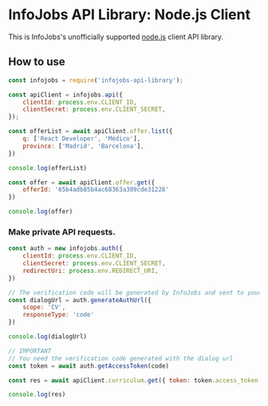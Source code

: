 # InfoJobs API Library: Node.js Client

This is InfoJobs's unofficially supported [node.js](http://nodejs.org/) client API library.

## How to use

```js
const infojobs = require('infojobs-api-library');

const apiClient = infojobs.api({
    clientId: process.env.CLIENT_ID,
    clientSecret: process.env.CLIENT_SECRET,
});

const offerList = await apiClient.offer.list({
    q: ['React Developer', 'Médico'],
    province: ['Madrid', 'Barcelona'],
})

console.log(offerList)

const offer = await apiClient.offer.get({
    offerId: '65b4adb85b4ac68363a309cde31228'
})

console.log(offer)
```

### Make private API requests.

```js
const auth = new infojobs.auth({
    clientId: process.env.CLIENT_ID,
    clientSecret: process.env.CLIENT_SECRET,
    redirectUri: process.env.REDIRECT_URI,
})

// The verification code will be generated by InfoJobs and sent to your application as a parameter of the Callback URI you specified when registering your application.
const dialogUrl = auth.generateAuthUrl({
    scope: 'CV',
    responseType: 'code'
})

console.log(dialogUrl)

// IMPORTANT
// You need the verification code generated with the dialog url
const token = await auth.getAccessToken(code)

const res = await apiClient.curriculum.get({ token: token.access_token });

console.log(res)
```
